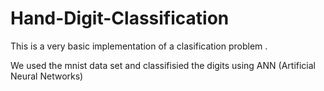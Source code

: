 # Hand-Digit-Classification

This is a very basic implementation of a clasification problem .

We used the mnist data set and classifisied the digits using ANN (Artificial Neural Networks)

